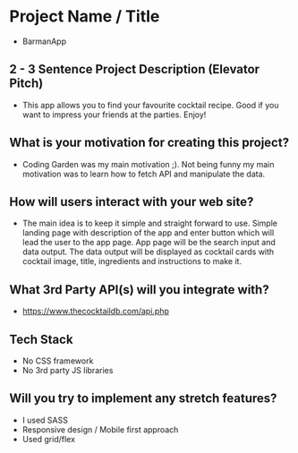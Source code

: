 # Project Name / Title

* BarmanApp

## 2 - 3 Sentence Project Description (Elevator Pitch)

* This app allows you to find your favourite cocktail recipe. Good if you want to impress your friends at the parties. Enjoy!

## What is your motivation for creating this project?

* Coding Garden was my main motivation ;). Not being funny my main motivation was to learn how to fetch API and manipulate the data.

## How will users interact with your web site?

* The main idea is to keep it simple and straight forward to use. Simple landing page with description of the app and enter button
which will lead the user to the app page. App page will be the search input and data output. The data output will be displayed as
cocktail cards with cocktail image, title, ingredients and instructions to make it.

## What 3rd Party API(s) will you integrate with?

* https://www.thecocktaildb.com/api.php

## Tech Stack

* No CSS framework
* No 3rd party JS libraries

## Will you try to implement any stretch features?

* I used SASS
* Responsive design / Mobile first approach
* Used grid/flex
